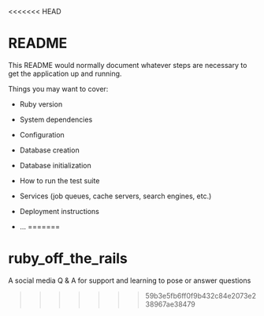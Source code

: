 <<<<<<< HEAD
# README

This README would normally document whatever steps are necessary to get the
application up and running.

Things you may want to cover:

* Ruby version

* System dependencies

* Configuration

* Database creation

* Database initialization

* How to run the test suite

* Services (job queues, cache servers, search engines, etc.)

* Deployment instructions

* ...
=======
# ruby_off_the_rails
A social media Q &amp; A for support and learning to pose or answer questions
>>>>>>> 59b3e5fb6ff0f9b432c84e2073e238967ae38479
